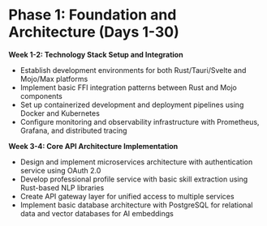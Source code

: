 # Phase 1: Foundation and Architecture (Days 1-30)

**Week 1-2: Technology Stack Setup and Integration**
- Establish development environments for both Rust/Tauri/Svelte and Mojo/Max platforms
- Implement basic FFI integration patterns between Rust and Mojo components
- Set up containerized development and deployment pipelines using Docker and Kubernetes
- Configure monitoring and observability infrastructure with Prometheus, Grafana, and distributed tracing

**Week 3-4: Core API Architecture Implementation**  
- Design and implement microservices architecture with authentication service using OAuth 2.0
- Develop professional profile service with basic skill extraction using Rust-based NLP libraries
- Create API gateway layer for unified access to multiple services
- Implement basic database architecture with PostgreSQL for relational data and vector databases for AI embeddings
